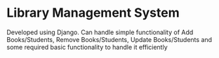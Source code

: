 # Library Management System
 Developed using Django. Can handle simple functionality of Add Books/Students, Remove Books/Students, Update Books/Students and some required basic functionality to handle it efficiently
